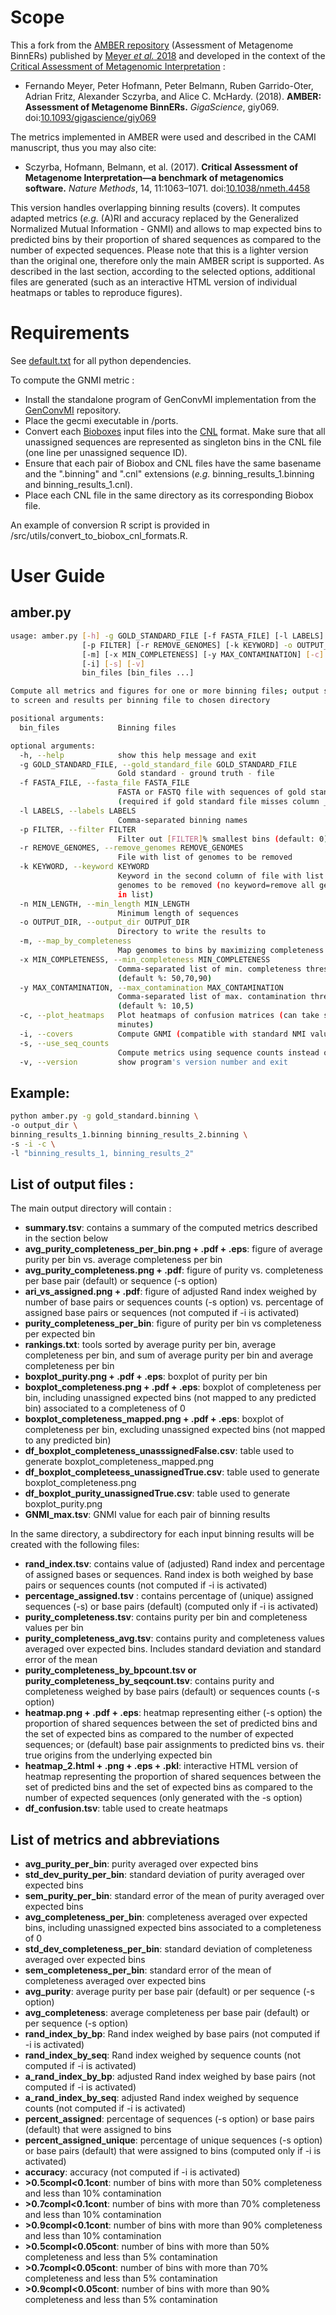 # Scope

This a fork from the [AMBER repository](https://github.com/CAMI-challenge/AMBER) (Assessment of Metagenome BinnERs) published by [Meyer *et al.* 2018](https://doi.org/10.1093/gigascience/giy069) and developed in the context of the [Critical Assessment of Metagenomic Interpretation](http://www.cami-challenge.org/) :

* Fernando Meyer, Peter Hofmann, Peter Belmann, Ruben Garrido-Oter, Adrian Fritz, Alexander Sczyrba, and Alice C. McHardy. (2018). **AMBER: Assessment of Metagenome BinnERs.** *GigaScience*, giy069. doi:[10.1093/gigascience/giy069](https://doi.org/10.1093/gigascience/giy069)

The metrics implemented in AMBER were used and described in the CAMI manuscript, thus you may also cite:
* Sczyrba, Hofmann, Belmann, et al. (2017). **Critical Assessment of Metagenome Interpretation—a benchmark of metagenomics software.** *Nature Methods*, 14, 11:1063–1071. doi:[10.1038/nmeth.4458](https://doi.org/10.1038/nmeth.4458)

This version handles overlapping binning results (covers). It computes adapted metrics (*e.g.* (A)RI and accuracy replaced by the 
Generalized Normalized Mutual Information - GNMI) and allows to map expected bins to predicted bins by their proportion of shared sequences as compared to the number of expected sequences. Please note that this is a lighter version than the original one, therefore only the main AMBER script is supported. As described in the last section, according to the selected options, additional files are generated (such as an interactive HTML version of individual heatmaps or tables  to reproduce figures). 

# Requirements

See [default.txt](requirements/default.txt) for all python dependencies.

To compute the GNMI metric : 

* Install the standalone program of GenConvMI implementation from the [GenConvMI](https://github.com/eXascaleInfolab/GenConvMI) repository.
* Place the gecmi executable in /ports.
* Convert each [Bioboxes](https://github.com/bioboxes/rfc/tree/master/data-format) input files into the [CNL](https://github.com/eXascaleInfolab/GenConvMI) format. Make sure that all unassigned sequences are represented as singleton bins in the CNL file (one line per unassigned sequence ID). 
* Ensure that each pair of Biobox and CNL files have the same basename and the ".binning" and ".cnl" extensions (*e.g.* binning_results_1.binning and binning_results_1.cnl).
* Place each CNL file in the same directory as its corresponding Biobox file.

An example of conversion R script is provided in /src/utils/convert_to_biobox_cnl_formats.R. 

# User Guide

## amber.py

~~~BASH
usage: amber.py [-h] -g GOLD_STANDARD_FILE [-f FASTA_FILE] [-l LABELS]
                [-p FILTER] [-r REMOVE_GENOMES] [-k KEYWORD] -o OUTPUT_DIR
                [-m] [-x MIN_COMPLETENESS] [-y MAX_CONTAMINATION] [-c]
                [-i] [-s] [-v]
                bin_files [bin_files ...]

Compute all metrics and figures for one or more binning files; output summary
to screen and results per binning file to chosen directory

positional arguments:
  bin_files             Binning files

optional arguments:
  -h, --help            show this help message and exit
  -g GOLD_STANDARD_FILE, --gold_standard_file GOLD_STANDARD_FILE
                        Gold standard - ground truth - file
  -f FASTA_FILE, --fasta_file FASTA_FILE
                        FASTA or FASTQ file with sequences of gold standard
                        (required if gold standard file misses column _LENGTH)
  -l LABELS, --labels LABELS
                        Comma-separated binning names
  -p FILTER, --filter FILTER
                        Filter out [FILTER]% smallest bins (default: 0)
  -r REMOVE_GENOMES, --remove_genomes REMOVE_GENOMES
                        File with list of genomes to be removed
  -k KEYWORD, --keyword KEYWORD
                        Keyword in the second column of file with list of
                        genomes to be removed (no keyword=remove all genomes
                        in list)
  -n MIN_LENGTH, --min_length MIN_LENGTH
                        Minimum length of sequences
  -o OUTPUT_DIR, --output_dir OUTPUT_DIR
                        Directory to write the results to
  -m, --map_by_completeness
                        Map genomes to bins by maximizing completeness
  -x MIN_COMPLETENESS, --min_completeness MIN_COMPLETENESS
                        Comma-separated list of min. completeness thresholds
                        (default %: 50,70,90)
  -y MAX_CONTAMINATION, --max_contamination MAX_CONTAMINATION
                        Comma-separated list of max. contamination thresholds
                        (default %: 10,5)
  -c, --plot_heatmaps   Plot heatmaps of confusion matrices (can take some
                        minutes)
  -i, --covers          Compute GNMI (compatible with standard NMI values) and percentage of sequences or base pairs assigned at least to one predicted bin (unique), instead of ARI/accuracy
  -s, --use_seq_counts
                        Compute metrics using sequence counts instead of base pairs and map expected bins (genomes) to predicted bins by maximizing the proportion of shared sequences as compared to the expected sequence counts (if activated, -m is overrided)
  -v, --version         show program's version number and exit
~~~

## Example: 

~~~BASH
python amber.py -g gold_standard.binning \
-o output_dir \
binning_results_1.binning binning_results_2.binning \
-s -i -c \
-l "binning_results_1, binning_results_2" 
~~~

## List of output files : 

The main output directory will contain : 
* **summary.tsv**: contains a summary of the computed metrics described in the section below
* **avg_purity_completeness_per_bin.png + .pdf + .eps**: figure of average purity per bin vs. average completeness per bin 
* **avg_purity_completeness.png  + .pdf**: figure of purity vs. completeness per base pair (default) or sequence (-s option)
* **ari_vs_assigned.png + .pdf**: figure of adjusted Rand index weighed by number of base pairs or sequences counts (-s option) vs. percentage of assigned base pairs or sequences (not computed if -i is activated)
* **purity_completeness_per_bin**: figure of purity per bin vs completeness per expected bin
* **rankings.txt**: tools sorted by average purity per bin, average completeness per bin, and sum of average purity per bin and average completeness per bin 
* **boxplot_purity.png + .pdf + .eps**: boxplot of purity per bin
* **boxplot_completeness.png + .pdf + .eps**:  boxplot of completeness per bin, including unassigned expected bins (not mapped to any predicted bin) associated to a completeness of 0
* **boxplot_completeness_mapped.png + .pdf + .eps**: boxplot of completeness per bin, excluding unassigned expected bins (not mapped to any predicted bin)
* **df_boxplot_completeness_unasssignedFalse.csv**: table used to generate boxplot_completeness_mapped.png
* **df_boxplot_completeess_unassignedTrue.csv**: table used to generate boxplot_completeness.png
* **df_boxplot_purity_unassignedTrue.csv**:  table used to generate boxplot_purity.png
* **GNMI_max.tsv**: GNMI value for each pair of binning results

In the same directory, a subdirectory for each input binning results will be created with the following files:
* **rand_index.tsv**: contains value of (adjusted) Rand index and percentage of assigned bases or sequences. Rand index is both weighed by base pairs or sequences counts (not computed if -i is activated)
* **percentage_assigned.tsv** : contains percentage of (unique) assigned sequences (-s) or base pairs (default) (computed only if -i is activated)
* **purity_completeness.tsv**: contains purity per bin and completeness values per bin
* **purity_completeness_avg.tsv**: contains purity and completeness values averaged over expected bins. Includes standard deviation and standard error of the mean
* **purity_completeness_by_bpcount.tsv or purity_completeness_by_seqcount.tsv**: contains purity and completeness weighed by base pairs (default) or sequences counts (-s option)
* **heatmap.png + .pdf + .eps**: heatmap representing either (-s option) the proportion of shared sequences between the set of predicted bins and the set of expected bins as compared to the number of expected sequences; or (default) base pair assignments to predicted bins vs. their true origins from the underlying expected bin
* **heatmap_2.html + .png + .eps + .pkl**: interactive HTML version of heatmap representing the proportion of shared sequences between the set of predicted bins and the set of expected bins as compared to the number of expected sequences (only generated with the -s option)
* **df_confusion.tsv**: table used to create heatmaps


## List of metrics and abbreviations

* **avg_purity_per_bin**: purity averaged over expected bins
* **std_dev_purity_per_bin**: standard deviation of purity averaged over expected bins
* **sem_purity_per_bin**: standard error of the mean of purity averaged over expected bins
* **avg_completeness_per_bin**: completeness averaged over expected bins, including unassigned expected bins associated to a completeness of 0
* **std_dev_completeness_per_bin**: standard deviation of completeness averaged over expected bins
* **sem_completeness_per_bin**: standard error of the mean of completeness averaged over expected bins
* **avg_purity**: average purity per base pair (default) or per sequence (-s option)
* **avg_completeness**: average completeness per base pair (default) or per sequence (-s option)
* **rand_index_by_bp**: Rand index weighed by base pairs (not computed if -i is activated)
* **rand_index_by_seq**: Rand index weighed by sequence counts (not computed if -i is activated)
* **a_rand_index_by_bp**: adjusted Rand index weighed by base pairs (not computed if -i is activated)
* **a_rand_index_by_seq**: adjusted Rand index weighed by sequence counts (not computed if -i is activated)
* **percent_assigned**: percentage of sequences (-s option) or base pairs (default) that were assigned to bins
* **percent_assigned_unique**: percentage of unique sequences (-s option) or base pairs (default) that were assigned to bins (computed only if -i is activated)
* **accuracy**: accuracy (not computed if -i is activated) 
* **\>0.5compl<0.1cont**: number of bins with more than 50% completeness and less than 10% contamination
* **\>0.7compl<0.1cont**: number of bins with more than 70% completeness and less than 10% contamination
* **\>0.9compl<0.1cont**: number of bins with more than 90% completeness and less than 10% contamination
* **\>0.5compl<0.05cont**: number of bins with more than 50% completeness and less than 5% contamination
* **\>0.7compl<0.05cont**: number of bins with more than 70% completeness and less than 5% contamination
* **\>0.9compl<0.05cont**: number of bins with more than 90% completeness and less than 5% contamination